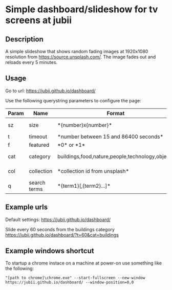 # Simple dashboard/slideshow for tv screens at jubii

## Description

A simple slideshow that shows random fading images at 1920x1080 resolution from https://source.unsplash.com/. The image fades out and reloads every 5 minutes.

## Usage

Go to url: https://jubii.github.io/dashboard/

Use the following querystring parameters to configure the page:

<table>
    <thead>
        <tr>
            <th>Param</th>
            <th>Name</th>
            <th>Format</th>
            <th>Default</th>
        </tr>
    </thead>
    <tbody>
        <tr><td>sz</td><td>size</td><td>*{number}x{number}*</td><td>*screen size*</td></tr>
        <tr><td>t</td><td>timeout</td><td>*number between 15 and 86400 seconds*</td><td>900</td></tr>
        <tr><td>f</td><td>featured</td><td>*0* or *1*</td><td>1</td></tr>
        <tr><td>cat</td><td>category</td><td>buildings,food,nature,people,technology,objects</td><td>*not set*</td></tr>
        <tr><td>col</td><td>collection</td><td>*collection id from unsplash*</td><td>*not set*</td></tr>
        <tr><td>q</td><td>search terms</td><td>*{term1}[,{term2}...]*</td><td>*not set*</td></tr>
    </tbody>
</table>

## Example urls

Default settings:
    https://jubii.github.io/dashboard/

Slide every 60 seconds from the buildings category
    https://jubii.github.io/dashboard/?t=60&cat=buildings

## Example windows shortcut

To startup a chrome instace on a machine at power-on use something like the following:

    "[path to chrome]\chrome.exe" --start-fullscreen --new-window https://jubii.github.io/dashboard/ --window-position=0,0
